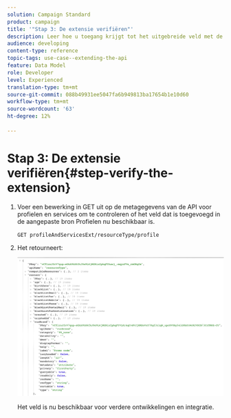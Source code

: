 ```yaml
---
solution: Campaign Standard
product: campaign
title: '"Stap 3: De extensie verifiëren"'
description: Leer hoe u toegang krijgt tot het uitgebreide veld met de rest-API.
audience: developing
content-type: reference
topic-tags: use-case--extending-the-api
feature: Data Model
role: Developer
level: Experienced
translation-type: tm+mt
source-git-commit: 088b49931ee5047fa6b949813ba17654b1e10d60
workflow-type: tm+mt
source-wordcount: '63'
ht-degree: 12%

---
```



# Stap 3: De extensie verifiëren{#step-verify-the-extension}

1. Voer een bewerking in GET uit op de metagegevens van de API voor profielen en services om te controleren of het veld dat is toegevoegd in de aangepaste bron Profielen nu beschikbaar is.

   ```
   GET profileAndServicesExt/resourceType/profile
   ```

1. Het retourneert:

   ![](assets/extendpandsapiview.png)

   Het veld is nu beschikbaar voor verdere ontwikkelingen en integratie.

